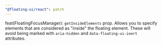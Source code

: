 ```yaml
---
"@floating-ui/react": patch
---
```


feat(FloatingFocusManager): `getInsideElements` prop. Allows you to specify elements that are considered as "inside" the floating element. These will avoid being marked with `aria-hidden` and `data-floating-ui-inert` attributes.
